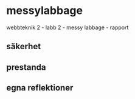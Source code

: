 # messylabbage
webbteknik 2 - labb 2 - messy labbage - rapport
 
## säkerhet


## prestanda


## egna reflektioner
